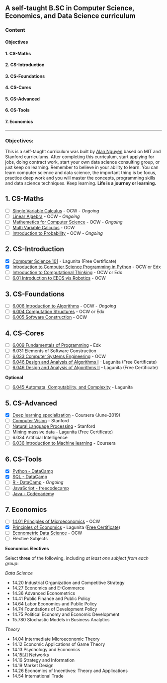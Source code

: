 ## A self-taught B.SC in Computer Science, Economics, and Data Science curriculum
### Content
#### Objectives
#### 1. CS-Maths
#### 2. CS-Introduction
#### 3. CS-Foundations
#### 4. CS-Cores
#### 5. CS-Advanced
#### 6. CS-Tools
#### 7. Economics



-----------------------------------------------------------------------------------------------------------------------
### Objectives: 
This is a self-taught curriculum was built by [Alan Nguyen](https://github.com/alan-nguyen) based on MIT and Stanford curriculums. After completing this curriculum, start applying for jobs, doing contract work, start your own data science consulting group, or just keep on learning. Remember to believe in your ability to learn. You can learn computer science and data science, the important thing is be focus, practice deep work and you will master the concepts, programming skills and data science techniques. Keep learning. **Life is a journey or learning.** 

## 1. CS-Maths
- [ ] [Single Variable Calculus](https://ocw.mit.edu/courses/mathematics/18-01sc-single-variable-calculus-fall-2010/) - OCW - _Ongoing_
- [ ] [Linear Algebra](https://ocw.mit.edu/courses/mathematics/18-06sc-linear-algebra-fall-2011/) - OCW - _Ongoing_
- [ ] [Mathemetics for Computer Science](https://ocw.mit.edu/courses/electrical-engineering-and-computer-science/6-042j-mathematics-for-computer-science-spring-2015/) - OCW - _Ongoing_
- [ ] [Multi Variable Calculus](https://ocw.mit.edu/courses/mathematics/18-02sc-multivariable-calculus-fall-2010/) - OCW
- [ ] [Introduction to Probability](https://ocw.mit.edu/resources/res-6-012-introduction-to-probability-spring-2018/index.htm) - OCW - _Ongoing_

## 2. CS-Introduction
- [x] [Computer Science 101](https://lagunita.stanford.edu/courses/Engineering/CS101/Summer2014/course/) - Lagunita (Free Certificate)
- [x] [Introduction to Computer Science Programming in Python](https://courses.edx.org/courses/course-v1:MITx+6.00.1x+2T2019/course/) - OCW or Edx
- [ ] [Introduction to Computational Thinking](https://courses.edx.org/courses/course-v1:MITx+6.00.2x+1T2019/course/) - OCW or Edx
- [ ] [6.01 Introduction to EECS vis Robotics](https://ocw.mit.edu/courses/electrical-engineering-and-computer-science/6-01sc-introduction-to-electrical-engineering-and-computer-science-i-spring-2011/) - OCW

## 3. CS-Foundations
- [ ] [6.006 Introduction to Algorithms](https://ocw.mit.edu/courses/electrical-engineering-and-computer-science/6-006-introduction-to-algorithms-fall-2011/) - OCW - _Ongoing_
- [ ] [6.004 Computation Structures](https://courses.edx.org/courses/course-v1:MITx+6.004.1x_3+3T2016/course/) - OCW or Edx
- [ ] [6.005 Software Construction](https://ocw.mit.edu/courses/electrical-engineering-and-computer-science/6-005-software-construction-spring-2016/) - OCW

## 4. CS-Cores
- [ ] [6.009 Fundamentals of Programming](https://www.edx.org/course/software-construction-java-mitx-6-005-1x) - Edx
- [ ] 6.031 Elements of Software Construction
- [ ] [6.033 Computer Systems Engineering](https://ocw.mit.edu/courses/electrical-engineering-and-computer-science/6-033-computer-system-engineering-spring-2018/) - OCW
- [ ] [6.046 Design and Analysis of Algorithms I](https://lagunita.stanford.edu/courses/course-v1:Engineering+Algorithms1+SelfPaced/about) - Lagunita (Free Certificate)
- [ ] [6.046 Design and Analysis of Algorithms II](https://lagunita.stanford.edu/courses/course-v1:Engineering+Algorithms2+SelfPaced/about) - Lagunita (Free Certificate)

**Optional**
- [ ] [6.045 Automata, Computability, and Complexity](https://lagunita.stanford.edu/courses/course-v1:ComputerScience+Automata+SelfPaced/about) - Lagunita

## 5. CS-Advanced
- [x] [Deep learning specialization](https://www.coursera.org/specializations/deep-learning?) - Coursera (June-2019)
- [ ] [Computer Vision](http://cs231n.stanford.edu/) - Stanford
- [ ] [Natural Language Processing](http://web.stanford.edu/class/cs224n/) - Stanford 
- [ ] [Mining massive data](https://lagunita.stanford.edu/courses/course-v1:ComputerScience+MMDS+SelfPaced/about) - Lagunita (Free Certificate)
- [ ] 6.034 Artificial Intelligence 
- [ ] [6.036 Introduction to Machine learning](https://www.coursera.org/learn/machine-learning) - Coursera 
## 6. CS-Tools
- [x] [Python - DataCamp](https://www.datacamp.com/home)
- [x] [SQL - DataCamp](https://www.datacamp.com/home)
- [ ] [R - DataCamp](https://www.datacamp.com/home) - _Ongoing_
- [ ] [JavaScript - freecodecamp](https://www.freecodecamp.org/)
- [ ] [Java - Codecademy](https://www.codecademy.com/learn/learn-java)

## 7. Economics
- [ ] [14.01 Principles of Microeconomics](https://ocw.mit.edu/courses/economics/14-01sc-principles-of-microeconomics-fall-2011/) - OCW
- [x] [Principles of Economics](https://lagunita.stanford.edu/courses/course-v1:HumanitiesSciences+Econ1V+Summer2019/course/) - Lagunita ([Free Certificate](https://prod-cert-bucket.s3.amazonaws.com/downloads/a02021d3d9d04fdb8668c072464bd76d/Statement.pdf))
- [ ] [Econometric Data Science](https://ocw.mit.edu/courses/economics/14-32-econometrics-spring-2007/) - OCW
- [ ] Elective Subjects 

**Economics Electives**

Select **three** of the following, including _at least one subject from each group_:

_Data Science_
- 14.20 Industrial Organization and Competitive Strategy
- 14.27 Economics and E-Commerce
- 14.36 Advanced Econometrics
- 14.41 Public Finance and Public Policy
- 14.64 Labor Economics and Public Policy
- 14.74 Foundations of Development Policy
- 14.75 Political Economy and Economic Development
- 15.780 Stochastic Models in Business Analytics

_Theory_
- 14.04 Intermediate Microeconomic Theory
- 14.12 Economic Applications of Game Theory
- 14.13 Psychology and Economics
- 14.15[J] Networks
- 14.16 Strategy and Information
- 14.19 Market Design
- 14.26 Economics of Incentives: Theory and Applications
- 14.54 International Trade
